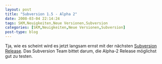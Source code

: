 ```yaml
---
layout: post
title: "Subversion 1.5 - Alpha 2"
date: 2008-03-04 22:14:24
tags: SKM,Neuigkeiten,Neue Versionen,Subversion
categories: [SKM,Neuigkeiten,Neue Versionen,Subversion]
post-type: blog
---
```

Tja, wie es scheint wird es jetzt langsam ernst mit der nächsten <a href="http://blogs.open.collab.net/svn/2008/03/subversion-15-a.html"  title="Subversion 1.5 Alpha 2">Subversion Release</a>. Das Subversion Team bittet darum, die Alpha-2 Release möglichst gut zu testen.
